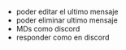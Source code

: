 - poder editar el ultimo mensaje
- poder eliminar ultimo mensaje
- MDs como discord
- responder como en discord